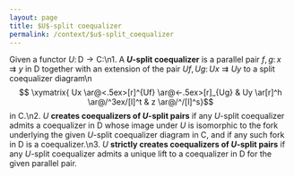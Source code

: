 ```yaml
---
layout: page
title: $U$-split coequalizer
permalink: /context/$u$-split_coequalizer
---
```

Given a functor $U \colon \mathsf{D} \to \mathsf{C}$:\n1. A **$U$-split coequalizer** is a parallel pair $f,g \colon x \rightrightarrows y$ in $\mathsf{D}$ together with an extension of the pair $Uf,Ug \colon Ux \rightrightarrows Uy$ to a split coequalizer diagram\n$$ \xymatrix{ Ux \ar@<.5ex>[r]^{Uf} \ar@<-.5ex>[r]_{Ug} & Uy \ar[r]^h \ar@/^3ex/[l]^t & z \ar@/^/[l]^s}$$ in $\mathsf{C}$.\n2. $U$ **creates coequalizers of $U$-split pairs** if any $U$-split coequalizer admits a coequalizer in $\mathsf{D}$ whose image under $U$ is isomorphic to the fork underlying the given $U$-split coequalizer diagram in $\mathsf{C}$, and if any such fork in $\mathsf{D}$ is a coequalizer.\n3. $U$ **strictly creates coequalizers of $U$-split pairs** if any $U$-split coequalizer admits a unique lift to a coequalizer  in $\mathsf{D}$ for the given parallel pair.
